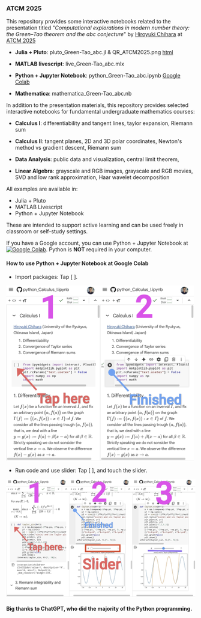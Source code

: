 ### ATCM 2025

This repository provides some interactive notebooks related to the presentation titled "*Computational explorations in modern number theory: the Green–Tao theorem and the abc conjecture*" by [Hiroyuki Chihara](https://fiomfd.github.io/) at [ATCM 2025](https://atcm.mathandtech.org/)

- **Julia + Pluto**: pluto_Green-Tao_abc.jl & QR_ATCM2025.png [html](https://fiomfd.github.io/ATCM2025/pluto_Green-Tao_abc.html)
  
- **MATLAB livescript**: live_Green-Tao_abc.mlx 

- **Python + Jupyter Notebook**: python_Green-Tao_abc.ipynb [Google Colab](https://colab.research.google.com/github/fiomfd/ATCM2025/blob/main/python_Green-Tao_abc.ipynb)

- **Mathematica**: mathematica_Green-Tao_abc.nb


In addition to the presentation materials, this repository provides selected interactive notebooks for fundamental undergraduate mathematics courses:

- **Calculus I**: differentiability and tangent lines, taylor expansion, Riemann sum

- **Calculus II**: tangent planes, 2D and 3D polar coordinates, Newton's method vs gradient descent, Riemann sum

- **Data Analysis**: public data and visualization, central limit theorem, 

- **Linear Algebra**: grayscale and RGB images, grayscale and RGB movies, SVD and low rank approximation, Haar wavelet decomposition

All examples are available in:
- Julia + Pluto
- MATLAB Livescript
- Python + Jupyter Notebook

These are intended to support active learning and can be used freely in classroom or self-study settings. 

If you have a Google account, you can use Python + Jupyter Notebook at [![Google Colab](https://colab.research.google.com/assets/colab-badge.svg)](https://colab.research.google.com/github/fiomfd/ATCM2025/). Python is **NOT** required in your computer. 

#### How to use  Python + Jupyter Notebook at Google Colab
- Import packages: Tap [ ].
<img src="data/colab-1.jpg" width="500">

- Run code and use slider: Tap [ ], and touch the slider. 
<img src="data/colab-2.jpg" width="750">

####
#### Big thanks to ChatGPT, who did the majority of the Python programming.
